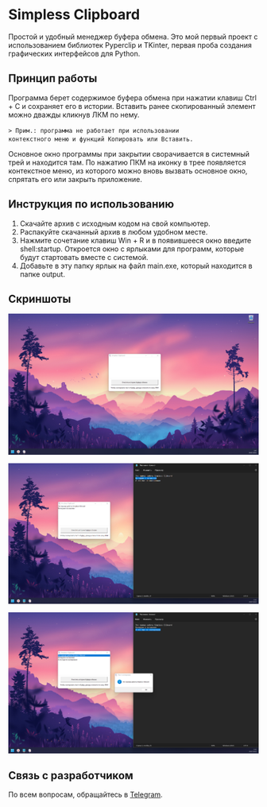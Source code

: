 # Simpless Clipboard
Простой и удобный менеджер буфера обмена. Это мой первый проект с использованием библиотек Pyperclip и TKinter, первая проба создания графических интерфейсов для Python.
## Принцип работы
Программа берет содержимое буфера обмена при нажатии клавиш Ctrl + C и сохраняет его в истории. Вставить ранее скопированный элемент можно дважды кликнув ЛКМ по нему.

<code>&gt; Прим.: программа не работает при использовании контекстного меню и функций Копировать или Вставить.
</code>

Основное окно программы при закрытии сворачивается в системный трей и находится там. По нажатию ПКМ на иконку в трее появляется контекстное меню, из которого можно вновь вызвать основное окно, спрятать его или закрыть приложение.

## Инструкция по использованию

1. Скачайте архив с исходным кодом на свой компьютер.
2. Распакуйте скачанный архив в любом удобном месте.
3. Нажмите сочетание клавиш Win + R и в появившееся окно введите shell:startup. Откроется окно с ярлыками для программ, которые будут стартовать вместе с системой.
4. Добавьте в эту папку ярлык на файл main.exe, который находится в папке output.

## Скриншоты
![Главное окно программы](res/smcp_1.png "Главное окно программы")

![Главное окно программы](res/smcp_2.png "Главное окно программы")

![Главное окно программы](res/smcp_3.png "Главное окно программы")

## Связь с разработчиком
По всем вопросам, обращайтесь в [Telegram](https://t.me/bantikgames).